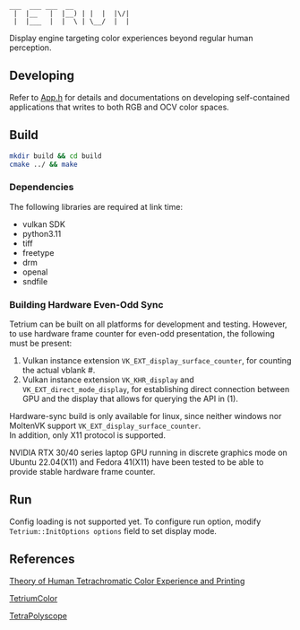 ```
___  ___ ___  __
 |  |__   |  |__) | |  |  |\/|
 |  |___  |  |  \ | \__/  |  |

```

Display engine targeting color experiences beyond regular human perception.

## Developing

Refer to [App.h](src/apps/App.h) for details and documentations on developing self-contained 
applications that writes to both RGB and OCV color spaces.

## Build

```bash
mkdir build && cd build
cmake ../ && make
```

### Dependencies


The following libraries are required at link time:
- vulkan SDK
- python3.11
- tiff
- freetype
- drm
- openal
- sndfile

### Building Hardware Even-Odd Sync

Tetrium can be built on all platforms for development and testing.
However, to use hardware frame counter for even-odd presentation, the following must be present:
1. Vulkan instance extension `VK_EXT_display_surface_counter`, for counting the actual vblank #.
2. Vulkan instance extension `VK_KHR_display` and `VK_EXT_direct_mode_display`, for establishing direct
connection between GPU and the display that allows for querying the API in (1).

Hardware-sync build is only available for linux, since neither windows nor MoltenVK support `VK_EXT_display_surface_counter`.  
In addition, only X11 protocol is supported.

NVIDIA RTX 30/40 series laptop GPU running in discrete graphics mode on Ubuntu 22.04(X11) and Fedora 41(X11) have been tested to be able to provide stable hardware frame counter.

## Run

Config loading is not supported yet. To configure run option, modify `Tetrium::InitOptions options`
field to set display mode.

## References

[Theory of Human Tetrachromatic Color Experience and Printing](https://dl.acm.org/doi/10.1145/3658232)

[TetriumColor](https://github.com/imjal/TetriumColor)

[TetraPolyscope](https://github.com/i-geng/polyscope)
